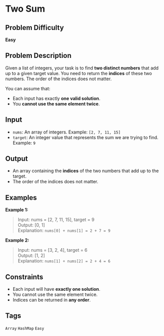 # Two Sum

## Problem Difficulty
**Easy**

## Problem Description
Given a list of integers, your task is to find **two distinct numbers** that add up to a given target value. You need to return the **indices** of these two numbers. The order of the indices does not matter.

You can assume that:  
- Each input has exactly **one valid solution**.  
- You **cannot use the same element twice**.  

## Input
- `nums`: An array of integers. Example: `[2, 7, 11, 15]`  
- `target`: An integer value that represents the sum we are trying to find. Example: `9`  

## Output
- An array containing the **indices** of the two numbers that add up to the target.  
- The order of the indices does not matter.  

## Examples

**Example 1:**  
> Input: nums = [2, 7, 11, 15], target = 9  
> Output: [0, 1]  
> Explanation: `nums[0] + nums[1] = 2 + 7 = 9`  

**Example 2:**  
> Input: nums = [3, 2, 4], target = 6  
> Output: [1, 2]  
> Explanation: `nums[1] + nums[2] = 2 + 4 = 6`  

## Constraints
- Each input will have **exactly one solution**.  
- You cannot use the same element twice.  
- Indices can be returned in **any order**.  

## Tags
`Array` `HashMap` `Easy`
